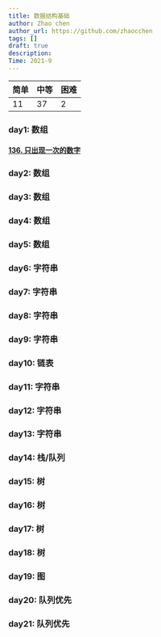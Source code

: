 ```yaml
---
title: 数据结构基础
author: Zhao chen
author_url: https://github.com/zhaocchen
tags: []
draft: true
description:
Time: 2021-9
---
```


| 简单 | 中等 | 困难 |
| ---- | ---- | ---- |
| 11   | 37    | 2    |

### day1: 数组

#### [136. 只出现一次的数字](https://leetcode-cn.com/problems/single-number/)



### day2: 数组





### day3: 数组





### day4: 数组





### day5: 数组





### day6: 字符串



### day7: 字符串



### day8: 字符串



### day9: 字符串



### day10: 链表



### day11: 字符串



### day12: 字符串



### day13: 字符串



### day14: 栈/队列



### day15: 树



### day16: 树



### day17: 树



### day18: 树



### day19: 图



### day20: 队列优先



### day21: 队列优先


